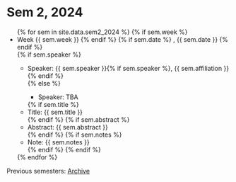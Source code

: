 
# Sem 2, 2024

<ul>
{% for sem in site.data.sem2_2024 %}
    {% if sem.week %}
    <li>Week {{ sem.week }}
    {% endif %}
    {% if sem.date %}
    , {{ sem.date }}
    {% endif %}
    </li> 
    {% if sem.speaker %}
    <ul>
    <li>Speaker: {{ sem.speaker }}{% if sem.speaker %}, {{ sem.affiliation }} {% endif %} </li>
    {% else %}  
    <ul>
    <li>Speaker: TBA</li>  
    </ul>
    {% if sem.title %}
    <li>Title: {{ sem.title }} </li>
    {% endif %}
    {% if sem.abstract %}
    <li>Abstract: {{ sem.abstract }} </li>
    {% endif %}
    {% if sem.notes %}
    <li>Note: {{ sem.notes }} </li>
    {% endif %} 
    {% endif %}
    </ul>
{% endfor %}
</ul>

Previous semesters: [Archive](archive.html)


